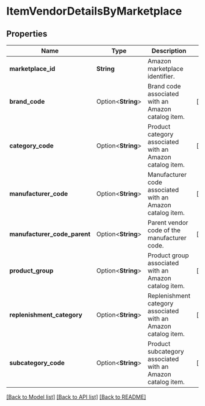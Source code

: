 # ItemVendorDetailsByMarketplace

## Properties

Name | Type | Description | Notes
------------ | ------------- | ------------- | -------------
**marketplace_id** | **String** | Amazon marketplace identifier. | 
**brand_code** | Option<**String**> | Brand code associated with an Amazon catalog item. | [optional]
**category_code** | Option<**String**> | Product category associated with an Amazon catalog item. | [optional]
**manufacturer_code** | Option<**String**> | Manufacturer code associated with an Amazon catalog item. | [optional]
**manufacturer_code_parent** | Option<**String**> | Parent vendor code of the manufacturer code. | [optional]
**product_group** | Option<**String**> | Product group associated with an Amazon catalog item. | [optional]
**replenishment_category** | Option<**String**> | Replenishment category associated with an Amazon catalog item. | [optional]
**subcategory_code** | Option<**String**> | Product subcategory associated with an Amazon catalog item. | [optional]

[[Back to Model list]](../README.md#documentation-for-models) [[Back to API list]](../README.md#documentation-for-api-endpoints) [[Back to README]](../README.md)


